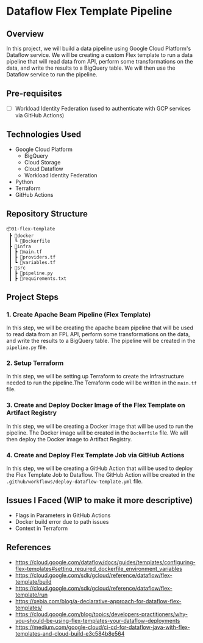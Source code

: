 # Dataflow Flex Template Pipeline

## Overview

In this project, we will build a data pipeline using Google Cloud Platform's Dataflow service. We will be creating a custom Flex template to run a data pipeline that will read data from API, perform some transformations on the data, and write the results to a BigQuery table. We will then use the Dataflow service to run the pipeline.

## Pre-requisites

- [ ] Workload Identity Federation (used to authenticate with GCP services via GitHub Actions)

## Technologies Used

- Google Cloud Platform
  - BigQuery
  - Cloud Storage
  - Cloud Dataflow
  - Workload Identity Federation
- Python
- Terraform
- GitHub Actions

## Repository Structure

```
📦01-flex-template
 ┣ 📂docker
 ┃ ┗ 📜Dockerfile
 ┣ 📂infra
 ┃ ┣ 📜main.tf
 ┃ ┣ 📜providers.tf
 ┃ ┗ 📜variables.tf
 ┣ 📂src
 ┃ ┣ 📜pipeline.py
 ┃ ┣ 📜requirements.txt
```

## Project Steps

### 1. Create Apache Beam Pipeline (Flex Template)

In this step, we will be creating the apache beam pipeline that will be used to read data from an FPL API, perform some transformations on the data, and write the results to a BigQuery table. The pipeline will be created in the `pipeline.py` file.

### 2. Setup Terraform

In this step, we will be setting up Terraform to create the infrastructure needed to run the pipeline.The Terraform code will be written in the `main.tf` file.

### 3. Create and Deploy Docker Image of the Flex Template on Artifact Registry

In this step, we will be creating a Docker image that will be used to run the pipeline. The Docker image will be created in the `Dockerfile` file. We will then deploy the Docker image to Artifact Registry.

### 4. Create and Deploy Flex Template Job via GitHub Actions

In this step, we will be creating a GitHub Action that will be used to deploy the Flex Template Job to Dataflow. The GitHub Action will be created in the `.github/workflows/deploy-dataflow-template.yml` file.

## Issues I Faced (WIP to make it more descriptive)

- Flags in Parameters in GitHub Actions
- Docker build error due to path issues
- Context in Terraform

## References

- https://cloud.google.com/dataflow/docs/guides/templates/configuring-flex-templates#setting_required_dockerfile_environment_variables
- https://cloud.google.com/sdk/gcloud/reference/dataflow/flex-template/build
- https://cloud.google.com/sdk/gcloud/reference/dataflow/flex-template/run
- https://xebia.com/blog/a-declarative-approach-for-dataflow-flex-templates/
- https://cloud.google.com/blog/topics/developers-practitioners/why-you-should-be-using-flex-templates-your-dataflow-deployments
- https://medium.com/google-cloud/ci-cd-for-dataflow-java-with-flex-templates-and-cloud-build-e3c584b8e564
